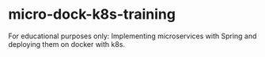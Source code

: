 # micro-dock-k8s-training
For educational purposes only: Implementing microservices with Spring and deploying them on docker with k8s.
